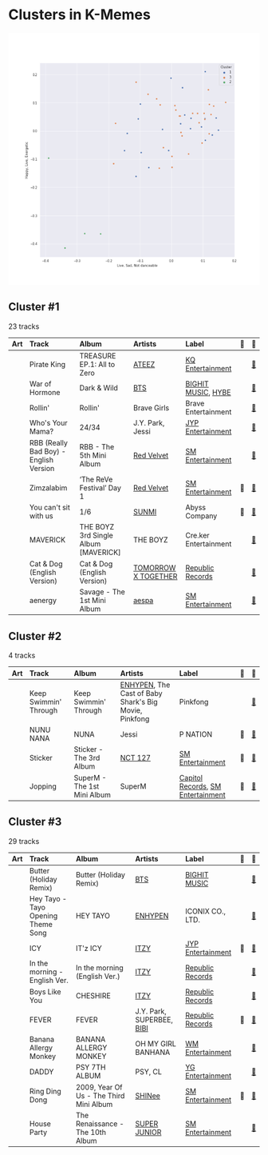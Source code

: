 # Clusters in K-Memes

![Comparison of Cluster](../../../images/playlists/k-memes/clusters/clusters_scatter.png)

## Cluster #1

23 tracks

| Art | Track | Album | Artists | Label | 💚 | 🔗 |
|:---|:---|:---|:---|:---|:---|:---|
| <img src="https://i.scdn.co/image/ab67616d0000b273676c5cfc0c0f7ba0039adbba" alt="" width="50" /> | Pirate King | TREASURE EP.1: All to Zero | [ATEEZ](../../../../artists/ateez/overview.md) | [KQ Entertainment](../../../../labels/kq_entertainment) | | [🔗](https://open.spotify.com/track/5Jl2i6LR3Socm4TYqRzZw3) |
| <img src="https://i.scdn.co/image/ab67616d0000b2738f31818d30fdb7f44fd57713" alt="" width="50" /> | War of Hormone | Dark & Wild | [BTS](../../../../artists/bts/overview.md) | [BIGHIT MUSIC](../../../../labels/bighit_music), [HYBE](../../../../labels/hybe) | | [🔗](https://open.spotify.com/track/3D26URfsMlCNaa51mj9jOt) |
| <img src="https://i.scdn.co/image/ab67616d0000b273bd2e2ad104a29896dae6b84a" alt="" width="50" /> | Rollin' | Rollin' | Brave Girls | Brave Entertainment | | [🔗](https://open.spotify.com/track/4ajYy2PqT3czWrpI4rgmIP) |
| <img src="https://i.scdn.co/image/ab67616d0000b2736ca0444983448696f2e2fd71" alt="" width="50" /> | Who's Your Mama? | 24/34 | J.Y. Park, Jessi | [JYP Entertainment](../../../../labels/jyp_entertainment) | | [🔗](https://open.spotify.com/track/7Hjmz2XTMCuFvKBSfvrtC5) |
| <img src="https://i.scdn.co/image/ab67616d0000b2732270d3bd1d13133edf0be836" alt="" width="50" /> | RBB (Really Bad Boy) - English Version | RBB - The 5th Mini Album | [Red Velvet](../../../../artists/red_velvet/overview.md) | [SM Entertainment](../../../../labels/sm_entertainment) | | [🔗](https://open.spotify.com/track/1IGMiTUqSpmRxmwL2pNX0n) |
| <img src="https://i.scdn.co/image/ab67616d0000b27370a04b3e66d6a4a38237dc7f" alt="" width="50" /> | Zimzalabim | ‘The ReVe Festival’ Day 1 | [Red Velvet](../../../../artists/red_velvet/overview.md) | [SM Entertainment](../../../../labels/sm_entertainment) | 💚 | [🔗](https://open.spotify.com/track/0GUbhhI5fRx7BlqlqlhjuB) |
| <img src="https://i.scdn.co/image/ab67616d0000b2736c22dfd393c41eb98307dba3" alt="" width="50" /> | You can't sit with us | 1/6 | [SUNMI](../../../../artists/sunmi/overview.md) | Abyss Company | 💚 | [🔗](https://open.spotify.com/track/4aS8OY1JsRSBKGfnAkIOZH) |
| <img src="https://i.scdn.co/image/ab67616d0000b2730c3017d56802b87da6872b1d" alt="" width="50" /> | MAVERICK | THE BOYZ 3rd Single Album [MAVERICK] | THE BOYZ | Cre.ker Entertainment | | [🔗](https://open.spotify.com/track/1Ylu1Il2czce9eQQXtDXwO) |
| <img src="https://i.scdn.co/image/ab67616d0000b273b84603bfcc9665f8353982fd" alt="" width="50" /> | Cat & Dog (English Version) | Cat & Dog (English Version) | [TOMORROW X TOGETHER](../../../../artists/tomorrow_x_together/overview.md) | [Republic Records](../../../../labels/republic_records) | | [🔗](https://open.spotify.com/track/0wzlQwQ17rpVVqgdaFNA7Q) |
| <img src="https://i.scdn.co/image/ab67616d0000b273d8cc2281fcd4519ca020926b" alt="" width="50" /> | aenergy | Savage - The 1st Mini Album | [aespa](../../../../artists/aespa/overview.md) | [SM Entertainment](../../../../labels/sm_entertainment) | | [🔗](https://open.spotify.com/track/1iNvVaWmlKJns2LNTXN39Q) |
## Cluster #2

4 tracks

| Art | Track | Album | Artists | Label | 💚 | 🔗 |
|:---|:---|:---|:---|:---|:---|:---|
| <img src="https://i.scdn.co/image/ab67616d0000b27343b2533812791c25755cb440" alt="" width="50" /> | Keep Swimmin' Through | Keep Swimmin' Through | [ENHYPEN](../../../../artists/enhypen/overview.md), The Cast of Baby Shark's Big Movie, Pinkfong | Pinkfong | | [🔗](https://open.spotify.com/track/2uXvTCV3s5LN9mdDW7hAkn) |
| <img src="https://i.scdn.co/image/ab67616d0000b273e411b11ff552ac7eed12d334" alt="" width="50" /> | NUNU NANA | NUNA | Jessi | P NATION | 💚 | [🔗](https://open.spotify.com/track/2cUzIBGMvx2BZ2Q1fzjdl1) |
| <img src="https://i.scdn.co/image/ab67616d0000b27373e21d92fa8c70ce6aba72d0" alt="" width="50" /> | Sticker | Sticker - The 3rd Album | [NCT 127](../../../../artists/nct_127/overview.md) | [SM Entertainment](../../../../labels/sm_entertainment) | 💚 | [🔗](https://open.spotify.com/track/1iGQpclvzonFNzy7Ko89V7) |
| <img src="https://i.scdn.co/image/ab67616d0000b273583c60000e8abc8283853e10" alt="" width="50" /> | Jopping | SuperM - The 1st Mini Album | SuperM | [Capitol Records](../../../../labels/capitol_records), [SM Entertainment](../../../../labels/sm_entertainment) | 💚 | [🔗](https://open.spotify.com/track/5WrEilrRI5cIW0DxMvQYPZ) |
## Cluster #3

29 tracks

| Art | Track | Album | Artists | Label | 💚 | 🔗 |
|:---|:---|:---|:---|:---|:---|:---|
| <img src="https://i.scdn.co/image/ab67616d0000b273c0ff7c2c2de098875ec82997" alt="" width="50" /> | Butter (Holiday Remix) | Butter (Holiday Remix) | [BTS](../../../../artists/bts/overview.md) | [BIGHIT MUSIC](../../../../labels/bighit_music) | | [🔗](https://open.spotify.com/track/3IA9LkBEVhJDOxOnh1nf8a) |
| <img src="https://i.scdn.co/image/ab67616d0000b2732ce067b763f6a4938cb8a501" alt="" width="50" /> | Hey Tayo - Tayo Opening Theme Song | HEY TAYO | [ENHYPEN](../../../../artists/enhypen/overview.md) | ICONIX CO., LTD. | | [🔗](https://open.spotify.com/track/2A7A3KF4NHFjW3ygFSt7In) |
| <img src="https://i.scdn.co/image/ab67616d0000b2735a34da2654db7f75cee1d080" alt="" width="50" /> | ICY | IT'z ICY | [ITZY](../../../../artists/itzy/overview.md) | [JYP Entertainment](../../../../labels/jyp_entertainment) | 💚 | [🔗](https://open.spotify.com/track/7zFBtYAVURF3bUVqEQ6UUu) |
| <img src="https://i.scdn.co/image/ab67616d0000b273212e7fb3309718d9d4132095" alt="" width="50" /> | In the morning - English Ver. | In the morning (English Ver.) | [ITZY](../../../../artists/itzy/overview.md) | [Republic Records](../../../../labels/republic_records) | | [🔗](https://open.spotify.com/track/0rXBxNaEX9pJSV8U7xYUXr) |
| <img src="https://i.scdn.co/image/ab67616d0000b273e9cd59d664f597061a513038" alt="" width="50" /> | Boys Like You | CHESHIRE | [ITZY](../../../../artists/itzy/overview.md) | [Republic Records](../../../../labels/republic_records) | | [🔗](https://open.spotify.com/track/1V3EKDf81bitSEQTYjOJzZ) |
| <img src="https://i.scdn.co/image/ab67616d0000b273197065762b87f256af869d47" alt="" width="50" /> | FEVER | FEVER | J.Y. Park, SUPERBEE, [BIBI](../../../../artists/bibi/overview.md) | [Republic Records](../../../../labels/republic_records) | 💚 | [🔗](https://open.spotify.com/track/3XXLPdFK8PzlmRwwIsdxpe) |
| <img src="https://i.scdn.co/image/ab67616d0000b27335cdd6d3f5815afac043758e" alt="" width="50" /> | Banana Allergy Monkey | BANANA ALLERGY MONKEY | OH MY GIRL BANHANA | [WM Entertainment](../../../../labels/wm_entertainment) | | [🔗](https://open.spotify.com/track/65AWCpJajDOVyllaFigbi9) |
| <img src="https://i.scdn.co/image/ab67616d0000b2731c0522b1f119c06409b838dc" alt="" width="50" /> | DADDY | PSY 7TH ALBUM | PSY, CL | [YG Entertainment](../../../../labels/yg_entertainment) | | [🔗](https://open.spotify.com/track/1eMVXXpNPEUdFRy5ZH7FpM) |
| <img src="https://i.scdn.co/image/ab67616d0000b273a7fcbfdd783b559de31d181b" alt="" width="50" /> | Ring Ding Dong | 2009, Year Of Us - The Third Mini Album | [SHINee](../../../../artists/shinee/overview.md) | [SM Entertainment](../../../../labels/sm_entertainment) | 💚 | [🔗](https://open.spotify.com/track/4vLqN0bIxIQjlet2mIMBnx) |
| <img src="https://i.scdn.co/image/ab67616d0000b27396678b0a030238837547c6ff" alt="" width="50" /> | House Party | The Renaissance - The 10th Album | [SUPER JUNIOR](../../../../artists/super_junior/overview.md) | [SM Entertainment](../../../../labels/sm_entertainment) | | [🔗](https://open.spotify.com/track/0awQIOFGtg18LCJ0WhFf8s) |
